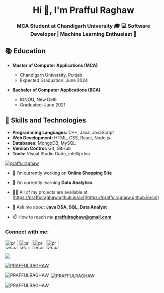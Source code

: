 <h1 align="center">Hi 👋, I'm Prafful Raghaw</h1>
<h3 align="center">MCA Student at Chandigarh University 🎓 💻 Software Developer | Machine Learning Enthusiast 🤖</h3>


## 📚 Education

- **Master of Computer Applications (MCA)**
  - Chandigarh University, Punjab 
  - Expected Graduation: June 2024
  
- **Bachelor of Computer Applications (BCA)**
  - IGNOU, New Delhi
  - Graduated: June 2021



## 🚀 Skills and Technologies

- **Programming Languages:** C++, Java, JavaScript
- **Web Development:** HTML, CSS, React, Node.js
- **Databases:** MongoDB, MySQL
- **Version Control:** Git, GitHub
- **Tools:** Visual Studio Code, intellij idea


<p align="left"> <a href="https://twitter.com/praffulraghaw" target="blank"><img src="https://img.shields.io/twitter/follow/praffulraghaw?logo=twitter&style=for-the-badge" alt="praffulraghaw" /></a> </p>


- 🔭 I’m currently working on **Online Shopping Site**

- 🌱 I’m currently learning **Data Analytics**

- 👨‍💻 All of my projects are available at [https://praffulraghaw.github.io/cv/](https://praffulraghaw.github.io/cv/)

- 💬 Ask me about **Java DSA, SQL, Data Analyst**

- 📫 How to reach me **praffulraghaw@gmail.com**



<h3 align="left">Connect with me:</h3>
<p align="left">
<a href="https://twitter.com/praffulraghaw" target="blank" ><img align="center" src="https://raw.githubusercontent.com/rahuldkjain/github-profile-readme-generator/master/src/images/icons/Social/twitter.svg" alt="praffulraghaw" height="30" width="40" /></a>
<a href="https://linkedin.com/in/praffulraghaw" target="blank" ><img align="center" src="https://raw.githubusercontent.com/rahuldkjain/github-profile-readme-generator/master/src/images/icons/Social/linked-in-alt.svg" alt="praffulraghaw" height="30" width="40" /></a>
<a href="https://instagram.com/prafful_raghaw" target="blank" ><img align="center" src="https://raw.githubusercontent.com/rahuldkjain/github-profile-readme-generator/master/src/images/icons/Social/instagram.svg" alt="praffulraghaw" height="30" width="40" /></a>
<a href="https://www.hackerrank.com/profile/praffulraghaw" target="blank" ><img align="center" src="https://raw.githubusercontent.com/rahuldkjain/github-profile-readme-generator/master/src/images/icons/Social/hackerrank.svg" alt="praffulraghaw" height="30" width="40" /></a>
</p>

[![](https://visitcount.itsvg.in/api?id=PRAFFULRAGHAW&label=Profile%20Views&color=1&icon=5&pretty=false)](https://visitcount.itsvg.in)

<p align="left"> <a href="https://github.com/ryo-ma/github-profile-trophy"><img src="https://github-profile-trophy.vercel.app/?username=PRAFFULRAGHAW" alt="PRAFFULRAGHAW" /></a> </p>


<p><img align="left" src="https://github-readme-stats.vercel.app/api/top-langs?username=PRAFFULRAGHAW&show_icons=true&locale=en&layout=compact" alt="PRAFFULRAGHAW" /></p>

<p>&nbsp;<img align="center" src="https://github-readme-stats.vercel.app/api?username=PRAFFULRAGHAW&show_icons=true&locale=en" alt="PRAFFULRAGHAW" /></p>

<p><img align="center" src="https://github-readme-streak-stats.herokuapp.com/?user=praffulraghaw&" alt="PRAFFULRAGHAW" /></p>



